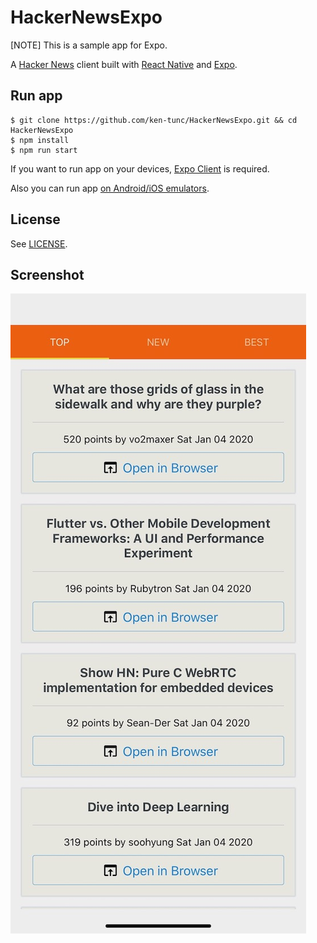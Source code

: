 # HackerNewsExpo
[NOTE] This is a sample app for Expo.

A [Hacker News](https://news.ycombinator.com/) client built with [React Native](https://facebook.github.io/react-native/) and [Expo](https://expo.io/).

## Run app
```console
$ git clone https://github.com/ken-tunc/HackerNewsExpo.git && cd HackerNewsExpo
$ npm install
$ npm run start
```

If you want to run app on your devices, [Expo Client](https://expo.io/tools#client) is required.

Also you can run app [on Android/iOS emulators](https://docs.expo.io/versions/v36.0.0/get-started/installation/#running-the-expo-client-on-your-computer). 

## License
See [LICENSE](./LICENSE).

## Screenshot
![App Image](./images/screenshot.jpeg)

